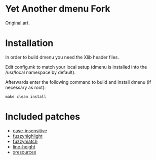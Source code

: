 # Yet Another dmenu Fork

[Original art](https://tools.suckless.org/dmenu).

# Installation

In order to build dmenu you need the Xlib header files.

Edit config.mk to match your local setup (dmenu is installed into
the /usr/local namespace by default).

Afterwards enter the following command to build and install dmenu
(if necessary as root):

    make clean install

# Included patches

- [case-insensitive](https://tools.suckless.org/dmenu/patches/case-insensitive)
- [fuzzyhighlight](https://tools.suckless.org/dmenu/patches/fuzzyhighlight)
- [fuzzymatch](https://tools.suckless.org/dmenu/patches/fuzzymatch)
- [line-height](https://tools.suckless.org/dmenu/patches/line-height)
- [xresources](https://tools.suckless.org/dmenu/patches/xresources)

